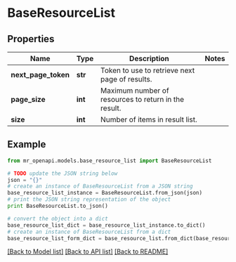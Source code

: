 # BaseResourceList


## Properties
Name | Type | Description | Notes
------------ | ------------- | ------------- | -------------
**next_page_token** | **str** | Token to use to retrieve next page of results. | 
**page_size** | **int** | Maximum number of resources to return in the result. | 
**size** | **int** | Number of items in result list. | 

## Example

```python
from mr_openapi.models.base_resource_list import BaseResourceList

# TODO update the JSON string below
json = "{}"
# create an instance of BaseResourceList from a JSON string
base_resource_list_instance = BaseResourceList.from_json(json)
# print the JSON string representation of the object
print BaseResourceList.to_json()

# convert the object into a dict
base_resource_list_dict = base_resource_list_instance.to_dict()
# create an instance of BaseResourceList from a dict
base_resource_list_form_dict = base_resource_list.from_dict(base_resource_list_dict)
```
[[Back to Model list]](../README.md#documentation-for-models) [[Back to API list]](../README.md#documentation-for-api-endpoints) [[Back to README]](../README.md)


